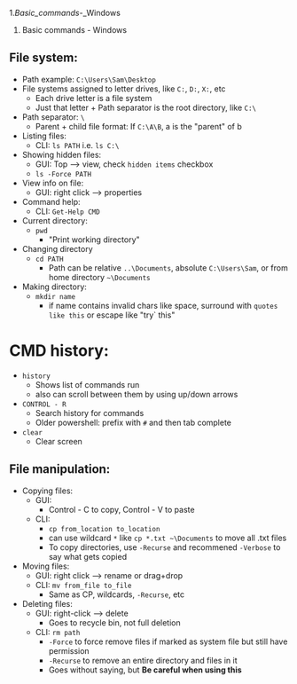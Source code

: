 1._Basic_commands_-_Windows

1. Basic commands - Windows

## File system:
- Path example: `C:\Users\Sam\Desktop`
- File systems assigned to letter drives, like `C:`, `D:`, `X:`, etc
	- Each drive letter is a file system
	- Just that letter + Path separator is the root directory, like `C:\`
- Path separator: `\`
	- Parent + child file format: If `C:\A\B`, a is the "parent" of b
- Listing files:
	- CLI: `ls PATH` i.e. `ls C:\`
- Showing hidden files:
	- GUI: Top --> view, check `hidden items` checkbox
	- `ls -Force PATH`
- View info on file:
	- GUI: right click --> properties
- Command help:
	- CLI: `Get-Help CMD`
- Current directory:
	- `pwd`
		- "Print working directory"
- Changing directory
	- `cd PATH`
		- Path can be relative `..\Documents`, absolute `C:\Users\Sam`, or from home directory `~\Documents`
- Making directory:
	- `mkdir name`
		- if name contains invalid chars like space, surround with `quotes like this` or escape like "try\` this"
# CMD history:
- `history`
	- Shows list of commands run
	- also can scroll between them by using up/down arrows
- `CONTROL - R`
	- Search history for commands
	- Older powershell: prefix with `#` and then tab complete
- `clear`
	- Clear screen
## File manipulation:
- Copying files:
	- GUI:
		- Control - C to copy, Control - V to paste
	- CLI:
		- `cp from_location to_location`
		- can use wildcard `*` like `cp *.txt ~\Documents` to move all .txt files
		- To copy directories, use `-Recurse` and recommened `-Verbose` to say what gets copied
- Moving files:
	- GUI: right click --> rename or drag+drop
	- CLI: `mv from_file to_file`
		- Same as CP, wildcards, `-Recurse`, etc
- Deleting files:
	- GUI: right-click --> delete
		- Goes to recycle bin, not full deletion
	- CLI: `rm path`
		- `-Force` to force remove files if marked as system file but still have permission
		- `-Recurse` to remove an entire directory and files in it
		- Goes without saying, but **Be careful when using this**